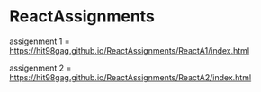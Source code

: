 # ReactAssignments

assigenment 1 = https://hit98gag.github.io/ReactAssignments/ReactA1/index.html

assigenment 2 = https://hit98gag.github.io/ReactAssignments/ReactA2/index.html

